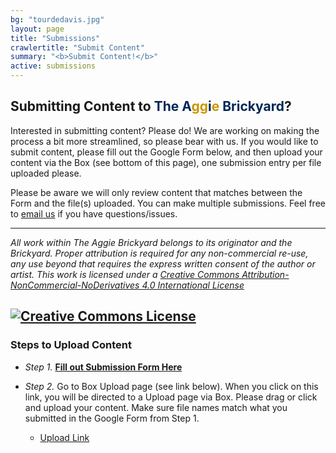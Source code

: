 ```yaml
---
bg: "tourdedavis.jpg"
layout: page
title: "Submissions"
crawlertitle: "Submit Content"
summary: "<b>Submit Content!</b>"
active: submissions
---
```


## **Submitting Content to <font color="#002855">The A</font><font color="#C99700">gg</font><font color="#002855">i</font><font color="#C99700">e</font><font color="#002855"> Brickyard</font>?**

Interested in submitting content? Please do! We are working on making the process a bit more streamlined, so please bear with us. If you would like to submit content, please fill out the Google Form below, and then upload your content via the Box (see bottom of this page), one submission entry per file uploaded please.

Please be aware we will only review content that matches between the Form and the file(s) uploaded. You can make multiple submissions. Feel free to [email us](mailto:brickyardeditors@gmail.com) if you have questions/issues.

----

*All work within The Aggie Brickyard belongs to its originator and the Brickyard. Proper attribution is required for any non-commercial re-use, any use beyond that requires the express written consent of the author or artist. This <span xmlns:dct="http://purl.org/dc/terms/" href="http://purl.org/dc/dcmitype/Text" rel="dct:type">work</span> is licensed under a <a rel="license" href="http://creativecommons.org/licenses/by-nc-nd/4.0/">Creative Commons Attribution-NonCommercial-NoDerivatives 4.0 International License</a>*

<a rel="license" href="http://creativecommons.org/licenses/by-nc-nd/4.0/"><img alt="Creative Commons License" style="border-width:0" src="https://i.creativecommons.org/l/by-nc-nd/4.0/88x31.png" /></a>
----

### Steps to Upload Content

   - *Step 1.* [**Fill out Submission Form Here**](https://docs.google.com/forms/d/e/1FAIpQLSdNVxWXlcDyvp8kfgLxzR5ox8_SUOQSplcUyMtnMYH68inw1Q/viewform)

   - *Step 2.* Go to Box Upload page (see link below). When you click on this link, you will be directed to a Upload page via Box. Please drag or click and upload your content. Make sure file names match what you submitted in the Google Form from Step 1.
     - [Upload Link](https://ucdavis.app.box.com/upload-widget/preview?folderID=17790217653&title=Submit%20File%20to%20AggieBrickyard&instructions=Please%20drag%20your%20content%20into%20this%20box%2C%20or%20click%20and%20upload.&isDescriptionFieldShown=0&isEmailRequired=0&width=385&height=420&token=qee9ggvskwishh8z90jlcx1zyrov3659)
